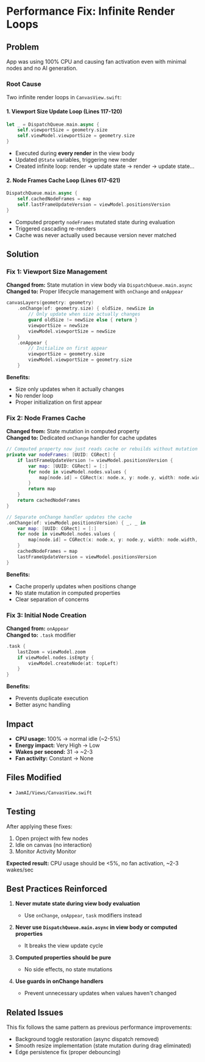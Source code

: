 # Performance Fix: Infinite Render Loops

## Problem

App was using 100% CPU and causing fan activation even with minimal nodes and no AI generation.

### Root Cause

Two infinite render loops in `CanvasView.swift`:

#### 1. Viewport Size Update Loop (Lines 117-120)
```swift
let _ = DispatchQueue.main.async { 
    self.viewportSize = geometry.size
    self.viewModel.viewportSize = geometry.size
}
```
- Executed during **every render** in the view body
- Updated `@State` variables, triggering new render
- Created infinite loop: render → update state → render → update state...

#### 2. Node Frames Cache Loop (Lines 617-621)
```swift
DispatchQueue.main.async {
    self.cachedNodeFrames = map
    self.lastFrameUpdateVersion = viewModel.positionsVersion
}
```
- Computed property `nodeFrames` mutated state during evaluation
- Triggered cascading re-renders
- Cache was never actually used because version never matched

## Solution

### Fix 1: Viewport Size Management
**Changed from:** State mutation in view body via `DispatchQueue.main.async`  
**Changed to:** Proper lifecycle management with `onChange` and `onAppear`

```swift
canvasLayers(geometry: geometry)
    .onChange(of: geometry.size) { oldSize, newSize in
        // Only update when size actually changes
        guard oldSize != newSize else { return }
        viewportSize = newSize
        viewModel.viewportSize = newSize
    }
    .onAppear {
        // Initialize on first appear
        viewportSize = geometry.size
        viewModel.viewportSize = geometry.size
    }
```

**Benefits:**
- Size only updates when it actually changes
- No render loop
- Proper initialization on first appear

### Fix 2: Node Frames Cache
**Changed from:** State mutation in computed property  
**Changed to:** Dedicated `onChange` handler for cache updates

```swift
// Computed property now just reads cache or rebuilds without mutation
private var nodeFrames: [UUID: CGRect] {
    if lastFrameUpdateVersion != viewModel.positionsVersion {
        var map: [UUID: CGRect] = [:]
        for node in viewModel.nodes.values {
            map[node.id] = CGRect(x: node.x, y: node.y, width: node.width, height: node.height)
        }
        return map
    }
    return cachedNodeFrames
}

// Separate onChange handler updates the cache
.onChange(of: viewModel.positionsVersion) { _, _ in
    var map: [UUID: CGRect] = [:]
    for node in viewModel.nodes.values {
        map[node.id] = CGRect(x: node.x, y: node.y, width: node.width, height: node.height)
    }
    cachedNodeFrames = map
    lastFrameUpdateVersion = viewModel.positionsVersion
}
```

**Benefits:**
- Cache properly updates when positions change
- No state mutation in computed properties
- Clear separation of concerns

### Fix 3: Initial Node Creation
**Changed from:** `onAppear`  
**Changed to:** `.task` modifier

```swift
.task {
    lastZoom = viewModel.zoom
    if viewModel.nodes.isEmpty {
        viewModel.createNode(at: topLeft)
    }
}
```

**Benefits:**
- Prevents duplicate execution
- Better async handling

## Impact

- **CPU usage:** 100% → normal idle (~2-5%)
- **Energy impact:** Very High → Low
- **Wakes per second:** 31 → ~2-3
- **Fan activity:** Constant → None

## Files Modified

- `JamAI/Views/CanvasView.swift`

## Testing

After applying these fixes:
1. Open project with few nodes
2. Idle on canvas (no interaction)
3. Monitor Activity Monitor

**Expected result:** CPU usage should be <5%, no fan activation, ~2-3 wakes/sec

## Best Practices Reinforced

1. **Never mutate state during view body evaluation**
   - Use `onChange`, `onAppear`, `task` modifiers instead
   
2. **Never use `DispatchQueue.main.async` in view body or computed properties**
   - It breaks the view update cycle
   
3. **Computed properties should be pure**
   - No side effects, no state mutations
   
4. **Use guards in onChange handlers**
   - Prevent unnecessary updates when values haven't changed

## Related Issues

This fix follows the same pattern as previous performance improvements:
- Background toggle restoration (async dispatch removed)
- Smooth resize implementation (state mutation during drag eliminated)
- Edge persistence fix (proper debouncing)
